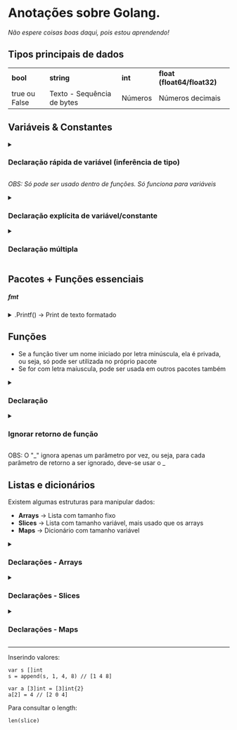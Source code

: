 # Anotações sobre Golang. 

<em>Não espere coisas boas daqui, pois estou aprendendo!</em>

## Tipos principais de dados

<table>
    <tr>
        <td><b>bool</b></td>
        <td><b>string</b></td>
        <td><b>int</b></td>
        <td><b>float (float64/float32)</b></td>
    </tr>
        <tr>
        <td>true ou False</td>
        <td>Texto - Sequência de bytes</td>
        <td>Números</td>
        <td>Números decimais</td>
    </tr>
</table>

## Variáveis & Constantes

<details>
    <summary>
    <h3>Declaração rápida de variável (inferência de tipo)</h3>
    </summary>

    idade := 30
</details>

<i>OBS: Só pode ser usado dentro de funções. Só funciona para variáveis</i>

<details>
    <summary>
        <h3>Declaração explícita de variável/constante</h3>
    </summary>
    
    var idade1 int = 30

    const idade2 int = 25

    // Ou

    var nome1 string
    nome = "João"

    // Ou

    var dia = "Terça-Feira"

    const data = "26 de fevereiro"

</details>

<details>
    <summary>
        <h3>Declaração múltipla</h3>
    </summary>

    var a, b int = 1, 2
</details>

## Pacotes + Funções essenciais

##### fmt

<details>
    <summary>
        .Printf() &rarr; Print de texto formatado
    </summary>

    Exemplo: 

    fmt.Printf("Type: %T - Value: %v", true, true)
    Resultado: Type: bool - Value: true

    --

    Notações:
    
    %v -> Printa o valor da variável
    %T -> Printa o tipo da variável
</details>

## Funções

- Se a função tiver um nome iniciado por letra minúscula, ela é privada, ou seja, só pode ser utilizada no próprio pacote
- Se for com letra maíuscula, pode ser usada em outros pacotes também

<details>
    <summary>
        <h3>Declaração</h3>
    </summary>

    // Função obrigatória. A função main sempre é a função principal do Go.
    func main() {
        fmt.Printf("A soma é %v", soma(2,3))
    }

    func soma(x int, y int) int {
        return x + y
    }

</details>

<details>
    <summary>
        <h3>Ignorar retorno de função</h3>
    </summary>

    func main() {
        nome, _ := nomeSobrenome("Gustavo", "Oliveira")

        _, sobrenome = nomeSobrenome("José", "Maria")

        fmt.Println(nome) // Gustavo
        fmt.PrintLn(sobrenome) //  Maria
    }

    func nomeSobrenome(nome, sob string) (string, string) {
        return nome, sobrenome
    }

</details>

OBS: O "_" ignora apenas um parâmetro por vez, ou seja, para cada parâmetro de retorno a ser ignorado, deve-se usar o _

## Listas e dicionários

Existem algumas estruturas para manipular dados:

- <b>Arrays</b> &rarr; Lista com tamanho fixo
- <b>Slices</b> &rarr; Lista com tamanho variável, mais usado que os arrays
- <b>Maps</b> &rarr; Dicionário com tamanho variável

<details>
    <summary>
        <h3>Declarações - Arrays</h3>
    </summary>

    // Declaração explícita
    var a [3]int = [3]int{1, 2, 3}

    // Com valores
    a := [3]int{1, 2, 3}

    // Com inferência
     a := [3]int{1, 2, 3}

     // Automatizada, valores contados pelo compilador
     a := [...]int{10, 20, 30}

</details>

<details>
    <summary>
        <h3>Declarações - Slices</h3>
    </summary>

    // Declaração explícita com valores
    var s []int = []int{1, 2, 3}

    // Com valores
    s := []int{1, 2, 3}

    // Vazio
    var s []int

    // Com make
    s := make([]int, 5)     // Posições zeradas
    s := make([]int, 3, 10) // len=3, cap=10

    // A partir de um array
    a := [5]int{1, 2, 3, 4, 5}
    s := a[1:4]     // slice: [2 3 4]

</details>

<details>
    <summary>
        <h3>Declarações - Maps</h3>
    </summary>

    // Declaração explícita com inicialização usando make
    var m map[string]int = make(map[string]int)

    // Declaração com inicialização e valores (literal)
    m := map[string]int{
        "joao":  10,
        "maria": 20,
    }

    // Declaração com inferência e inicialização vazia usando make
    m := make(map[string]int)

    // Ou inicialização vazia usando literal
    m = map[string]int{}

    // Declaração sem inicialização (map nil)
    var m map[string]int
    // m está nil, não pode adicionar valores ainda
    // Para usar, precisa inicializar:
    m = make(map[string]int) // Agora pode usar normalmente

</details>

<hr>

Inserindo valores:

```
var s []int
s = append(s, 1, 4, 8) // [1 4 8]

var a [3]int = [3]int{2}
a[2] = 4 // [2 0 4]
```

Para consultar o length:

```
len(slice)
```
